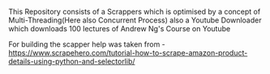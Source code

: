 This Repository consists of a Scrappers which is optimised by a concept of Multi-Threading(Here also Concurrent Process) also a Youtube Downloader which downloads 100 lectures of Andrew Ng's Course on Youtube

For building the scapper help was taken from - https://www.scrapehero.com/tutorial-how-to-scrape-amazon-product-details-using-python-and-selectorlib/ 
